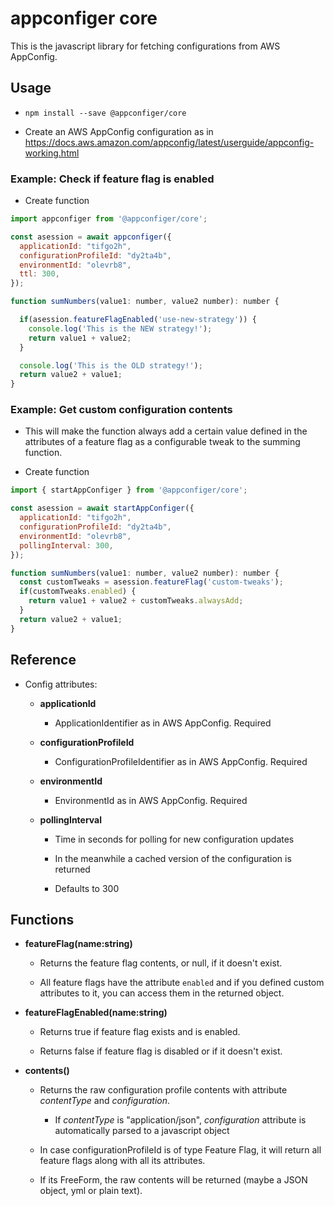 # appconfiger core

This is the javascript library for fetching configurations from AWS AppConfig.

## Usage

- `npm install --save @appconfiger/core`

- Create an AWS AppConfig configuration as in https://docs.aws.amazon.com/appconfig/latest/userguide/appconfig-working.html

### Example: Check if feature flag is enabled

- Create function

```js
import appconfiger from '@appconfiger/core';

const asession = await appconfiger({
  applicationId: "tifgo2h",
  configurationProfileId: "dy2ta4b",
  environmentId: "olevrb8",
  ttl: 300,
});

function sumNumbers(value1: number, value2 number): number {

  if(asession.featureFlagEnabled('use-new-strategy')) {
    console.log('This is the NEW strategy!');
    return value1 + value2;
  }

  console.log('This is the OLD strategy!');
  return value2 + value1;
}
```

### Example: Get custom configuration contents

- This will make the function always add a certain value defined in the attributes of a feature flag as a configurable tweak to the summing function.

- Create function

```js
import { startAppConfiger } from '@appconfiger/core';

const asession = await startAppConfiger({
  applicationId: "tifgo2h",
  configurationProfileId: "dy2ta4b",
  environmentId: "olevrb8",
  pollingInterval: 300,
});

function sumNumbers(value1: number, value2 number): number {
  const customTweaks = asession.featureFlag('custom-tweaks');
  if(customTweaks.enabled) {
    return value1 + value2 + customTweaks.alwaysAdd;
  }
  return value2 + value1;
}

```

## Reference

- Config attributes:

  - **applicationId**

    - ApplicationIdentifier as in AWS AppConfig. Required

  - **configurationProfileId**

    - ConfigurationProfileIdentifier as in AWS AppConfig. Required

  - **environmentId**

    - EnvironmentId as in AWS AppConfig. Required

  - **pollingInterval**

    - Time in seconds for polling for new configuration updates

    - In the meanwhile a cached version of the configuration is returned

    - Defaults to 300

## Functions

- **featureFlag(name:string)**

  - Returns the feature flag contents, or null, if it doesn't exist.

  - All feature flags have the attribute `enabled` and if you defined custom attributes to it, you can access them in the returned object.

- **featureFlagEnabled(name:string)**

  - Returns true if feature flag exists and is enabled.

  - Returns false if feature flag is disabled or if it doesn't exist.

- **contents()**

  - Returns the raw configuration profile contents with attribute _contentType_ and _configuration_.

    - If _contentType_ is "application/json", _configuration_ attribute is automatically parsed to a javascript object

  - In case configurationProfileId is of type Feature Flag, it will return all feature flags along with all its attributes.

  - If its FreeForm, the raw contents will be returned (maybe a JSON object, yml or plain text).
